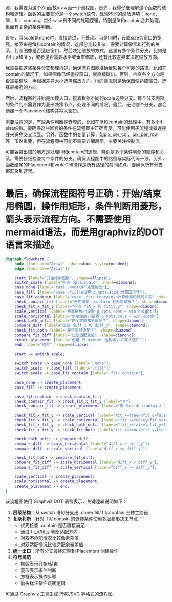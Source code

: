 嗯，我需要为这个Zig函数draw画一个流程图。首先，我得仔细理解这个函数的结构和逻辑。函数的主要部分是一个switch语句，处理不同的缩放选项：none、fill、fit、contain。每个case有不同的处理逻辑，特别是fit和contain合并处理，里面有复杂的条件判断。

首先，当scale是none时，直接跳过，不处理。当是fill时，设置size为窗口的宽高。接下来是fit和contain的情况，这部分比较复杂。需要计算像素和行列的关系，判断图像是否适应窗口，然后决定缩放的方式。这里有多个条件分支，比如是否fit_x和fit_y，或者是否需要水平或垂直缩放，还有比较差异来决定缩放方向。

我需要把这些条件分支都理清楚，确保流程图能准确反映每个可能的路径。比如在contain的情况下，如果图像已经适应窗口，就直接跳出。否则，检查各个方向是否需要缩放，再根据差异大小选择缩放方向。fit的情况则是确保图像适应窗口，选择最接近的方向。

然后，流程图的开始是函数入口，接着根据不同的scale选项分叉。每个分支内部的条件判断需要作为菱形决策节点，处理不同的情况。最后，无论哪个分支，都会创建一个Placement结构并写入窗口。

需要注意的是，有些条件判断是嵌套的，比如在fit和contain的处理中，有多个if-else结构。要确保这些嵌套的条件在流程图中正确表示，可能使用子流程或者连接线来避免交叉混乱。另外，函数中的变量计算，如pix_per_col、pix_per_row等，虽然重要，但在流程图中可能不需要详细展示，主要关注控制流。

可能容易出错的地方是处理fit和contain的逻辑，特别是多个条件判断的顺序和关系。需要仔细检查每个条件的分支，确保流程图中的路径与实际代码一致。另外，函数结尾的Placement和writeCell操作是所有路径的共同终点，要确保所有分支都汇聚到这里。

最后，确保流程图符号正确：开始/结束用椭圆，操作用矩形，条件判断用菱形，箭头表示流程方向。不需要使用mermaid语法，而是用graphviz的DOT语言来描述。
================================================
```dot
digraph flowchart {
    node [fontname="Arial", shape=box, style=rounded];
    edge [fontname="Arial"];

    start [label="开始绘制图像", shape=ellipse];
    switch_scale [label="检查 opts.scale", shape=diamond];
    case_none [label="case .none\n不处理缩放"];
    case_fill [label="case .fill\n设置 p_opts.size 为窗口尺寸"];
    case_fit_contain [label="case .fit/.contain\n计算像素和行列关系", shape=rectangle];
    check_contain_fit [label="是否满足 .contain 且无需缩放？", shape=diamond];
    check_fit_x_fit_y [label="检查 fit_x 和 fitit_y", shape=diamond];
    scale_vertical [label="垂直缩放\n设置 p_opts.rows = win.height"];
    scale_horizontal [label="水平缩放\n设置 p_opts.cols = win.width"];
    check_both_unfit [label="两个方向都不适配？", shape=diamond];
    compare_diff [label="比较 diff_x 和 diff_y", shape=diamond];
    check_fit_both [label="是否同时适配？", shape=diamond];
    compare_fit_diff [label="比较适配差值", shape=diamond];
    create_placement [label="创建 Placement 结构体\n并写入窗口"];
    end [label="结束", shape=ellipse];

    start -> switch_scale;
    
    switch_scale -> case_none [label=".none"];
    switch_scale -> case_fill [label=".fill"];
    switch_scale -> case_fit_contain [label=".fit/.contain"];
    
    case_none -> create_placement;
    case_fill -> create_placement;

    case_fit_contain -> check_contain_fit;
    check_contain_fit -> check_fit_x_fit_y [label="否"];
    check_contain_fit -> create_placement [label="是（break :contain）"];

    check_fit_x_fit_y -> scale_vertical [label="fit_x=true\nfit_y=false"];
    check_fit_x_fit_y -> scale_horizontal [label="fit_x=false\nfit_y=true"];
    check_fit_x_fit_y -> check_both_unfit [label="fit_x=false\nfit_y=false"];
    check_fit_x_fit_y -> check_fit_both [label="fit_x=true\nfit_y=true"];

    check_both_unfit -> compare_diff;
    compare_diff -> scale_horizontal [label="diff_x > diff_y"];
    compare_diff -> scale_vertical [label="diff_x <= diff_y"];

    check_fit_both -> compare_fit_diff;
    compare_fit_diff -> scale_horizontal [label="diff_x < diff_y"];
    compare_fit_diff -> scale_vertical [label="diff_x >= diff_y"];

    scale_vertical -> create_placement;
    scale_horizontal -> create_placement;
    create_placement -> end;
}
```

该流程图使用 Graphviz DOT 语言表示，关键逻辑说明如下：

1. **层级结构**：从 switch 语句分支出 .none/.fill/.fit/.contain 三种主路径
2. **复杂判断**：针对 .fit/.contain 的嵌套条件使用多层菱形决策节点：
   - 优先检查 .contain 是否直接满足
   - 通过 fit_x/fit_y 判断适配方向
   - 对双不适配情况比较像素差值
   - 对双适配情况比较适配余量差值
3. **统一出口**：所有分支最终汇聚到 Placement 创建操作
4. **符号规范**：
   - 椭圆表示开始/结束
   - 菱形表示条件判断
   - 方框表示操作步骤
   - 箭头标注条件跳转逻辑

可通过 Graphviz 工具生成 PNG/SVG 等格式的流程图。